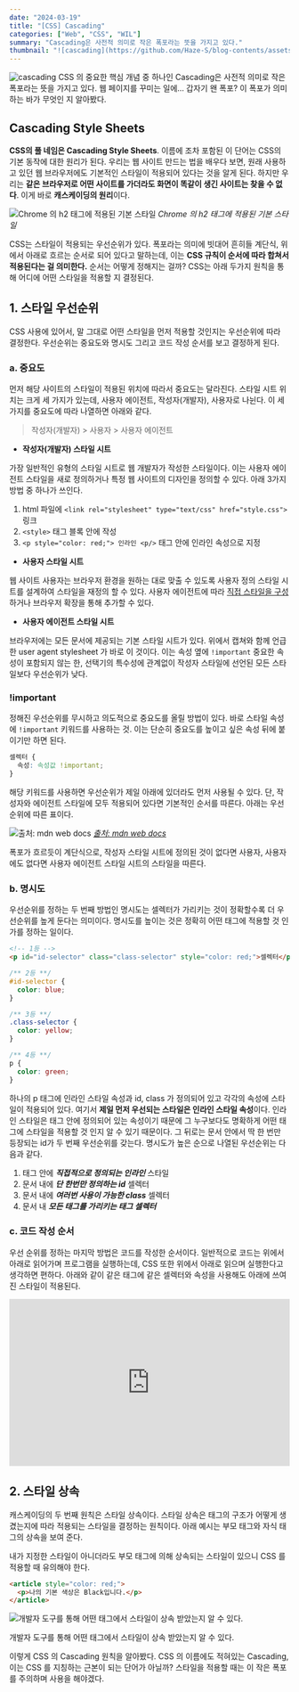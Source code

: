 ```yaml
---
date: "2024-03-19"
title: "[CSS] Cascading"
categories: ["Web", "CSS", "WIL"]
summary: "Cascading은 사전적 의미로 작은 폭포라는 뜻을 가지고 있다."
thumbnail: "![cascading](https://github.com/Haze-S/blog-contents/assets/87344625/983d1d32-ea10-4c57-b2e7-853a2102b899)"
---
```


![cascading](https://github.com/Haze-S/blog-contents/assets/87344625/983d1d32-ea10-4c57-b2e7-853a2102b899)
CSS 의 중요한 핵심 개념 중 하나인 Cascading은 사전적 의미로 작은 폭포라는 뜻을 가지고 있다. 웹 페이지를 꾸미는 일에… 갑자기 왠 폭포? 이 폭포가 의미하는 바가 무엇인 지 알아봤다.

## Cascading Style Sheets

**CSS의 풀 네임은 Cascading Style Sheets**. 이름에 조차 포함된 이 단어는 CSS의 기본 동작에 대한 원리가 된다. 우리는 웹 사이트 만드는 법을 배우다 보면, 원래 사용하고 있던 웹 브라우저에도 기본적인 스타일이 적용되어 있다는 것을 알게 된다. 하지만 우리는 **같은 브라우저로 어떤 사이트를 가더라도 화면이 똑같이 생긴 사이트는 찾을 수 없다**. 이게 바로 **캐스케이딩의 원리**이다.

![Chrome 의 h2 태그에 적용된 기본 스타일](https://github.com/Haze-S/blog-contents/assets/87344625/1721b0e7-8a7c-4a44-b9a6-3eb6a1da0dbb)
_Chrome 의 h2 태그에 적용된 기본 스타일_

CSS는 스타일이 적용되는 우선순위가 있다. 폭포라는 의미에 빗대어 흔히들 계단식, 위에서 아래로 흐르는 순서로 되어 있다고 말하는데, 이는 **CSS 규칙이 순서에 따라 합쳐서 적용된다는 걸 의미한다.** 순서는 어떻게 정해지는 걸까? CSS는 아래 두가지 원칙을 통해 어디에 어떤 스타일을 적용할 지 결정된다.

## 1. 스타일 우선순위

CSS 사용에 있어서, 말 그대로 어떤 스타일을 먼저 적용할 것인지는 우선순위에 따라 결정한다. 우선순위는 중요도와 명시도 그리고 코드 작성 순서를 보고 결정하게 된다.

### a. 중요도

먼저 해당 사이트의 스타일이 적용된 위치에 따라서 중요도는 달라진다. 스타일 시트 위치는 크게 세 가지가 있는데, 사용자 에이전트, 작성자(개발자), 사용자로 나뉜다. 이 세 가지를 중요도에 따라 나열하면 아래와 같다.

> 작성자(개발자) > 사용자 > 사용자 에이전트

- **작성자(개발자) 스타일 시트**

가장 일반적인 유형의 스타일 시트로 웹 개발자가 작성한 스타일이다. 이는 사용자 에이전트 스타일을 새로 정의하거나 특정 웹 사이트의 디자인을 정의할 수 있다. 아래 3가지 방법 중 하나가 쓰인다.

1. html 파일에 `<link rel="stylesheet" type="text/css" href="style.css">` 링크
2. `<style>` 태그 블록 안에 작성
3. `<p style="color: red;"> 인라인 <p/>` 태그 안에 인라인 속성으로 지정

- **사용자 스타일 시트**

웹 사이트 사용자는 브라우저 환경을 원하는 대로 맞출 수 있도록 사용자 정의 스타일 시트를 설계하여 스타일을 재정의 할 수 있다. 사용자 에이전트에 따라 [직접 스타일을 구성](https://www.thoughtco.com/user-style-sheet-3469931)하거나 브라우저 확장을 통해 추가할 수 있다.

- **사용자 에이전트 스타일 시트**

브라우저에는 모든 문서에 제공되는 기본 스타일 시트가 있다. 위에서 캡쳐와 함께 언급한 user agent stylesheet 가 바로 이 것이다. 이는 속성 옆에 `!important` 중요한 속성이 포함되지 않는 한, 선택기의 특수성에 관계없이 작성자 스타일에 선언된 모든 스타일보다 우선순위가 낮다.

### **!important**

정해진 우선순위를 무시하고 의도적으로 중요도를 올릴 방법이 있다. 바로 스타일 속성에 `!important` 키워드를 사용하는 것. 이는 단순히 중요도를 높이고 싶은 속성 뒤에 붙이기만 하면 된다.

```css
셀렉터 {
  속성: 속성값 !important;
}
```

해당 키워드를 사용하면 우선순위가 제일 아래에 있더라도 먼저 사용될 수 있다. 단, 작성자와 에이전트 스타일에 모두 적용되어 있다면 기본적인 순서를 따른다. 아래는 우선순위에 따른 표이다.

![출처: mdn web docs](https://github.com/Haze-S/blog-contents/assets/87344625/8e3e8446-8c8b-4d90-8971-ce3cfbc4c858)
[_출처: mdn web docs_](https://developer.mozilla.org/en-US/docs/Web/CSS/Cascade)

폭포가 흐르듯이 계단식으로, 작성자 스타일 시트에 정의된 것이 없다면 사용자, 사용자에도 없다면 사용자 에이전트 스타일 시트의 스타일을 따른다.

### b. 명시도

우선순위를 정하는 두 번째 방법인 명시도는 셀렉터가 가리키는 것이 정확할수록 더 우선순위를 높게 둔다는 의미이다. 명시도를 높이는 것은 정확히 어떤 태그에 적용할 것 인가를 정하는 일이다.

```html
<!-- 1등 -->
<p id="id-selector" class="class-selector" style="color: red;">셀렉터</p>
```

```css
/** 2등 **/
#id-selector {
  color: blue;
}

/** 3등 **/
.class-selector {
  color: yellow;
}

/** 4등 **/
p {
  color: green;
}
```

하나의 p 태그에 인라인 스타일 속성과 id, class 가 정의되어 있고 각각의 속성에 스타일이 적용되어 있다. 여기서 **제일 먼저 우선되는 스타일은 인라인 스타일 속성**이다. 인라인 스타일은 태그 안에 정의되어 있는 속성이기 때문에 그 누구보다도 명확하게 어떤 태그에 스타일을 적용할 것 인지 알 수 있기 때문이다. 그 뒤로는 문서 안에서 딱 한 번만 등장되는 id가 두 번째 우선순위를 갖는다. 명시도가 높은 순으로 나열된 우선순위는 다음과 같다.

1. 태그 안에 _**직접적으로 정의되는 인라인**_ 스타일
2. 문서 내에 _**단 한번만 정의하는 id**_ 셀렉터
3. 문서 내에 _**여러번 사용이 가능한 class**_ 셀렉터
4. 문서 내 _**모든 태그를 가리키는 태그 셀렉터**_

### c. 코드 작성 순서

우선 순위를 정하는 마지막 방법은 코드를 작성한 순서이다. 일반적으로 코드는 위에서 아래로 읽어가며 프로그램을 실행하는데, CSS 또한 위에서 아래로 읽으며 실행한다고 생각하면 편하다. 아래와 같이 같은 태그에 같은 셀렉터와 속성을 사용해도 아래에 쓰여진 스타일이 적용된다.

<iframe height="300" style="width: 100%;" scrolling="no" title="Untitled" src="https://codepen.io/fcogvrku-the-solid/embed/OJGbQrd?default-tab=html%2Cresult" frameborder="no" loading="lazy" allowtransparency="true" allowfullscreen="true">
  See the Pen <a href="https://codepen.io/fcogvrku-the-solid/pen/OJGbQrd">
  Untitled</a> by 송현정 (<a href="https://codepen.io/fcogvrku-the-solid">@fcogvrku-the-solid</a>)
  on <a href="https://codepen.io">CodePen</a>.
</iframe>

## 2. 스타일 상속

캐스케이딩의 두 번째 원칙은 스타일 상속이다. 스타일 상속은 태그의 구조가 어떻게 생겼는지에 따라 적용되는 스타일을 결정하는 원칙이다. 아래 예시는 부모 태그와 자식 태그의 상속을 보여 준다.

내가 지정한 스타일이 아니더라도 부모 태그에 의해 상속되는 스타일이 있으니 CSS 를 적용할 때 유의해야 한다.

```html
<article style="color: red;">
  <p>나의 기본 색상은 Black입니다.</p>
</article>
```

![개발자 도구를 통해 어떤 태그에서 스타일이 상속 받았는지 알 수 있다.](https://github.com/Haze-S/blog-contents/assets/87344625/fd6a126e-619c-41bc-a4dc-7a6207923634)

개발자 도구를 통해 어떤 태그에서 스타일이 상속 받았는지 알 수 있다.

이렇게 CSS 의 Cascading 원칙을 알아봤다. CSS 의 이름에도 적혀있는 Cascading, 이는 CSS 를 지칭하는 근본이 되는 단어가 아닐까? 스타일을 적용할 때는 이 작은 폭포를 주의하며 사용을 해야겠다.
